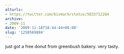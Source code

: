 ```yaml
---
alturls:
- https://twitter.com/bismark/status/5833712284
archive:
- 2009-11
date: '2009-11-18T18:44:44+00:00'
slug: '1258569884'
---
```


just got a free donut from greenbush bakery. very tasty.

